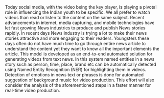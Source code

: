 Today social media, with the video being the key player, is playing a
pivotal role in influencing the Indian youth to be specific. We all prefer
to watch videos than read or listen to the content on the same subject.
Recent advancements in internet, media capturing, and mobile
technologies have let fast growing News industries to produce and
publish News stories rapidly. In recent days News industry is trying a lot
to make their news stories attractive and more engaging to their
readers. Youngsters these days often do not have much time to go
through entire news article to understand the content yet they want to
know all the important elements the article.
This model is developed as an end-to-end automated solution for
generating videos from text news. In this system named entities in a
news story such as person, time, place, brand etc can be automatically
detected using Named Entity Recognition (NER) for highlighting them in
videos. Detection of emotions in news text or phrases is done for
automated suggestion of background music for video production. This
effort will also consider the analysis of the aforementioned steps in a
faster manner for real-time video production.
